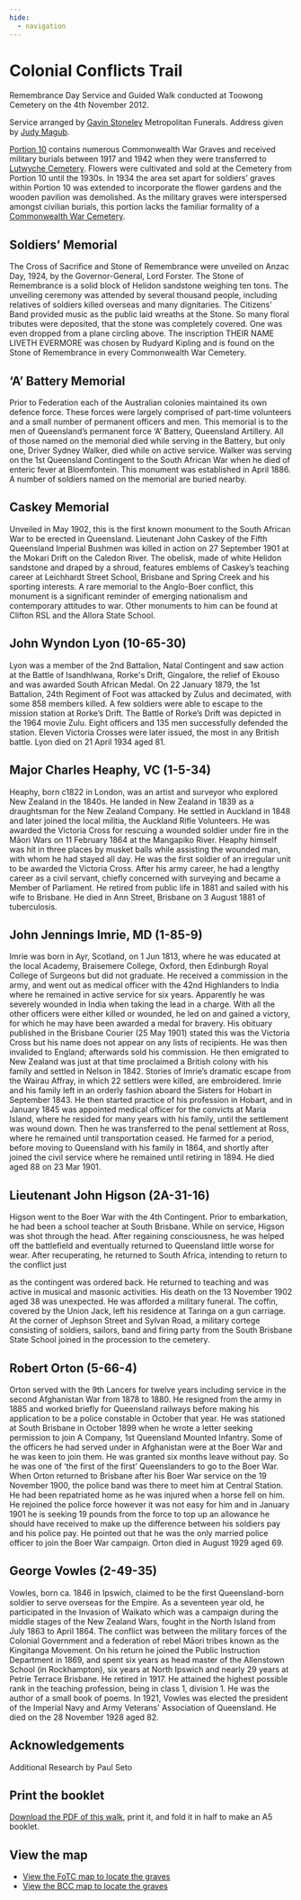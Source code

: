 ```yaml
---
hide:
  - navigation
---
```


# Colonial Conflicts Trail

Remembrance Day Service and Guided Walk conducted at Toowong Cemetery on the 4th November 2012.

Service arranged by [Gavin Stoneley](https://www.linkedin.com/in/gavin-stoneley-a1569234/?originalSubdomain=au) Metropolitan Funerals. Address given by [Judy Magub](https://www.funeralcelebrants.org.au/celebrant-profiles/qld/judy-magub-funeral-celebrant).

[Portion 10](http://www.fotc.org.au/toowong_map.jpg) contains numerous Commonwealth War Graves and received military burials between 1917 and 1942 when they were transferred to [Lutwyche Cemetery](https://www.brisbane.qld.gov.au/community-and-safety/community-support/cemeteries/lutwyche-cemetery). Flowers were cultivated and sold at the Cemetery from Portion 10 until the 1930s. In 1934 the area set apart for soldiers’ graves within Portion 10 was extended to incorporate the flower gardens and the wooden pavilion was demolished. As the military graves were interspersed amongst civilian burials, this portion lacks the familiar formality of a [Commonwealth War Cemetery](https://www.cwgc.org).


## Soldiers’ Memorial

The Cross of Sacrifice and Stone of Remembrance were unveiled on Anzac Day, 1924, by the Governor-General, Lord Forster. The Stone of Remembrance is a solid block of Helidon sandstone weighing ten tons. The unveiling ceremony was attended by several thousand people, including relatives of soldiers killed overseas and many dignitaries. The Citizens’ Band provided music as the public laid wreaths at the Stone. So many floral tributes were deposited, that the stone was completely covered. One was even dropped from a plane circling above. The inscription THEIR NAME LIVETH EVERMORE was chosen by Rudyard Kipling and is found on the Stone of Remembrance in every Commonwealth War Cemetery.

## ‘A’ Battery Memorial

Prior to Federation each of the Australian colonies maintained its own defence force. These forces were largely comprised of part-time volunteers and a small number of permanent officers and men. This memorial is to the men of Queensland’s permanent force ‘A’ Battery, Queensland Artillery. All of those named on the memorial died while serving in the Battery, but only one, Driver Sydney Walker, died while on active service. Walker was serving on the 1st Queensland Contingent to the South African War when he died of enteric fever at Bloemfontein. This monument was established in April 1886. A number of soldiers named on the memorial are buried nearby.

## Caskey Memorial

Unveiled in May 1902, this is the first known monument to the South African War to be erected in Queensland. Lieutenant John Caskey of the Fifth Queensland Imperial Bushmen was killed in action on 27 September 1901 at the Mokari Drift on the Caledon River. The obelisk, made of white Helidon sandstone and draped by a shroud, features emblems of Caskey’s teaching career at Leichhardt Street School, Brisbane and Spring Creek and his sporting interests. A rare memorial to the Anglo-Boer conflict, this monument is a significant reminder of emerging nationalism and contemporary attitudes to war. Other monuments to him can be found at Clifton RSL and the Allora State School.

## John Wyndon Lyon (10-65-30)

Lyon was a member of the 2nd Battalion, Natal Contingent and saw action at the Battle of Isandhlwana, Rorke's Drift, Gingalore, the relief of Ekouso and was awarded South African Medal. On 22 January 1879, the 1st Battalion, 24th Regiment of Foot was attacked by Zulus and decimated, with some 858 members killed. A few soldiers were able to escape to the mission station at Rorke’s Drift. The Battle of Rorke’s Drift was depicted in the 1964 movie Zulu. Eight officers and 135 men successfully defended the station. Eleven Victoria Crosses were later issued, the most in any British battle. Lyon died on 21 April 1934 aged 81.

## Major Charles Heaphy, VC (1-5-34)

Heaphy, born c1822 in London, was an artist and surveyor who explored New Zealand in the 1840s. He landed in New Zealand in 1839 as a draughtsman for the New Zealand Company. He settled in Auckland in 1848 and later joined the local militia, the Auckland Rifle Volunteers. He was awarded the Victoria Cross for rescuing a wounded soldier under fire in the Māori Wars on 11 February 1864 at the Mangapiko River. Heaphy himself was hit in three places by musket balls while assisting the wounded man, with whom he had stayed all day. He was the first soldier of an irregular unit to be awarded the Victoria Cross. After his army career, he had a lengthy career as a civil servant, chiefly concerned with surveying and became a Member of Parliament. He retired from public life in 1881 and sailed with his wife to Brisbane. He died in Ann Street, Brisbane on 3 August 1881 of tuberculosis.

## John Jennings Imrie, MD (1-85-9)

Imrie was born in Ayr, Scotland, on 1 Jun 1813, where he was educated at the local Academy, Braisemere College, Oxford, then Edinburgh Royal College of Surgeons but did not graduate. He received a commission in the army, and went out as medical officer with the 42nd Highlanders to India where he remained in active service for six years. Apparently he was severely wounded in India when taking the lead in a charge. With all the other officers were either killed or wounded, he led on and gained a victory, for which he may have been awarded a medal for bravery. His obituary published in the Brisbane Courier (25 May 1901) stated this was the Victoria Cross but his name does not appear on any lists of recipients. He was then invalided to England; afterwards sold his commission. He then emigrated to New Zealand was just at that time proclaimed a British colony with his family and settled in Nelson in 1842. Stories of Imrie’s dramatic escape from the Wairau Affray, in which 22 settlers were killed, are embroidered. Imrie and his family left in an orderly fashion aboard the Sisters for Hobart in September 1843. He then started practice of his profession in Hobart, and in January 1845 was appointed medical officer for the convicts at Maria Island, where he resided for many years with his family, until the settlement was wound down. Then he was transferred to the penal settlement at Ross, where he remained until transportation ceased. He farmed for a period, before moving to Queensland with his family in 1864, and shortly after joined the civil service where he remained until retiring in 1894. He died aged 88 on 23 Mar 1901.


## Lieutenant John Higson (2A-31-16)

Higson went to the Boer War with the 4th Contingent. Prior to embarkation, he had been a school teacher at South Brisbane. While on service, Higson was shot through the head. After regaining consciousness, he was helped off the battlefield and eventually returned to Queensland little worse for wear. After recuperating, he returned to South Africa, intending to return to the conflict just

as the contingent was ordered back. He returned to teaching and was active in musical and masonic activities. His death on the 13 November 1902 aged 38 was unexpected. He was afforded a military funeral. The coffin, covered by the Union Jack, left his residence at Taringa on a gun carriage. At the corner of Jephson Street and Sylvan Road, a military cortege consisting of soldiers, sailors, band and firing party from the South Brisbane State School joined in the procession to the cemetery.

## Robert Orton (5-66-4)

Orton served with the 9th Lancers for twelve years including service in the second Afghanistan War from 1878 to 1880. He resigned from the army in 1885 and worked briefly for Queensland railways before making his application to be a police constable in October that year. He was stationed at South Brisbane in October 1899 when he wrote a letter seeking permission to join A Company, 1st Queensland Mounted Infantry. Some of the officers he had served under in Afghanistan were at the Boer War and he was keen to join them. He was granted six months leave without pay. So he was one of ‘the first of the first’ Queenslanders to go to the Boer War. When Orton returned to Brisbane after his Boer War service on the 19 November 1900, the police band was there to meet him at Central Station. He had been repatriated home as he was injured when a horse fell on him. He rejoined the police force however it was not easy for him and in January 1901 he is seeking 19 pounds from the force to top up an allowance he should have received to make up the difference between his soldiers pay and his police pay. He pointed out that he was the only married police officer to join the Boer War campaign. Orton died in August 1929 aged 69.

## George Vowles (2-49-35)

Vowles, born ca. 1846 in Ipswich, claimed to be the first Queensland-born soldier to serve overseas for the Empire. As a seventeen year old, he participated in the Invasion of Waikato which was a campaign during the middle stages of the New Zealand Wars, fought in the North Island from July 1863 to April 1864. The conflict was between the military forces of the Colonial Government and a federation of rebel Māori tribes known as the Kingitanga Movement. On his return he joined the Public Instruction Department in 1869, and spent six years as head master of the Allenstown School (in Rockhampton), six years at North Ipswich and nearly 29 years at Petrie Terrace Brisbane. He retired in 1917. He attained the highest possible rank in the teaching profession, being in class 1, division 1. He was the author of a small book of poems. In 1921, Vowles was elected the president of the Imperial Navy and Army Veterans' Association of Queensland. He died on the 28 November 1928 aged 82.



## Acknowledgements

Additional Research by Paul Seto

## Print the booklet

[Download the PDF of this walk](http://www.fotc.org.au/subset/military_2012.pdf), print it, and fold it in half to make an A5 booklet. 

## View the map

- [View the FoTC map to locate the graves](http://www.fotc.org.au/toowong_map.jpg)
- [View the BCC map to locate the graves](https://graves.brisbane.qld.gov.au/pdf/Facilities_cemeteries_Toowong.pdf)
